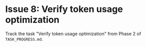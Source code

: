 # Issue 8: Verify token usage optimization

Track the task "Verify token usage optimization" from Phase 2 of `TASK_PROGRESS.md`.
